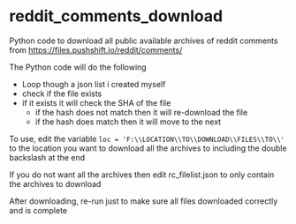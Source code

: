 # reddit_comments_download
Python code to download all public available archives of reddit comments from https://files.pushshift.io/reddit/comments/

The Python code will do the following
- Loop though a json list i created myself
- check if the file exists 
- if it exists it will check the SHA of the file
  - if the hash does not match then it will re-download the file
  - if the hash does match then it will move to the next
  
To use, edit the variable `loc = 'F:\\LOCATION\\TO\\DOWNLOAD\\FILES\\TO\\'` to the location you want to download all the archives to including the double backslash at the end

If you do not want all the archives then edit rc_filelist.json to only contain the archives to download

After downloading, re-run just to make sure all files downloaded correctly and is complete
